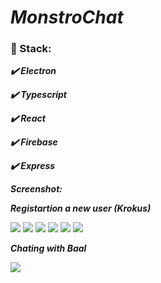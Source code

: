 # ***MonstroChat***

### :scroll: Stack:

   ***:heavy_check_mark: Electron***
   
   ***:heavy_check_mark: Typescript***
   
   ***:heavy_check_mark: React***
   
   ***:heavy_check_mark: Firebase***
   
   ***:heavy_check_mark: Express***

***Screenshot:***

***Registartion a new user (Krokus)***

![](https://lh3.googleusercontent.com/T9RWpL_HTL6GtNiwJbgAIt9SScCxBHh2xSP8gMg7q60jtFLJakrdTuipwld0klnN5roL0pPgfLvT-74YiqbBUJfCYXT7Ti50-De3icBggOOQ5BcGjMAEbvsNxVpqvxtkY6Eb0L20BlQHEH2pDU9q35NAAE9TYCVAwxl0hmB2db06wNUEXBPYOTJdv5sSVTI3kX5nVHzUzY9LLG7MICp4JXcvKg81FAtYysTSK7W8UHTmisH5WJ46Q3oFSkrsi-NW3Bu7vCFO6oDj_9eP-pte2KNYgACtKy1Fik55hY6r1oCL_6rcI3JR9uw1OPu-_uxRbjRMeJhPl7LuVsUcN5m-CkDb_g02D6Ykkl9W4oG4J4_3AMiWi0SkvCNjOkClC1P8sSb80DRuIVrrK7yv3nQ1gPtsJ9nV5h6yRK6hEPtVGuOXUWtfry5E2mB9Sww896Kf-SKL6qXQsHlxcuV8v6v9KbVPXgtqJRRx5HPXcQxyIiQaX7LQYtVDIDFB-Ll36RNVn4sTclT4DcjBvuQahhEWwj4HZPRNBCp6M7Ugx2Tv_z6-AcVUF1bX44ysTjGI2YxgfEy2Re_8AQIdQ0tQHwwTn0jiIfPeEZL6lCuXZPxYK_QFC8nZWu6chtbL2DKEgl5U9Kvz0JkX_ffWbaPaTyQz3vuDxQ60nvVkFz5TJpjeAY0F6w27a1HgFq5U4N7l1nO1lrz1TmdnzWL2NfVF9wog6Cl3TpX8PaQHa3JqOk58PeuLwsaS63a9zs4=w310-h667-no)
![](https://lh3.googleusercontent.com/WbAdvR3ZqR73QqvdUEYlAu_ezhQU3qoUUt2IIc4f_zVbTSvwTvsZ_zHUxTgoTKeV2P_tCEcMauFyERrG5KS5hkfb6QCNUuNkpw15Joykesge5aWwUL1Q0Q14d--_S69NqoABx7dx9sazYZc4VkqYBTJMJZMzUm9bx4LHR5zNFLP7sXvp6cqehU7Qy7Q-jcNEtcGrkfN6EmIp2vnc4RRNoB-KcQPOQ7oXyA4yieNJODy44F4L37QnmtG5CDJWZ9-hzz5txn-IXREGZsOr6yQLg03NNI01FXE1ZkaP2I7EIaTzU9jX2oaLpo-QeMtTwIH5p-_aQrqgmLRjhqx-VCbj_d8qZL9wkCwL6YrWuOYeZHwa1eCKAYbcIdu44Hine8ouvQyqn4U1ytniKPVd3GXeAEEn__nu-e2GdUBGLRIeF1pJsD0CAnOK3DM12Po3fuO0bB-YgOsRLWUv7OxnOOTsAgAHVQYlSog7cskbtw0LCgvYxVeWjzOY1R4oxs2idAu-NuN1OSHV7gi_wiDfnIMGZQmKyzKzfZO8DUWBM5qYndq1QuAOgSfBiaoeMrbK3E7p_uG3842yW8lNODj-UyRaUMS3taBdp-_nv9Gnni0UIqC12MbA-XobShTzQjOVp-zyZwHlNaTTOQffn5n04H7VzUsD_9RdNQmEJVgg7sasNQh7DP8E9NcfDWQ8bg7sVNtLE8sltp4GFy1otR4oWj7v222RAK8WgwTNLEGgW4rXanueeZvQIilcfKU=w310-h667-no)
![](https://lh3.googleusercontent.com/oP0YzuRzNWUt_pZwe3BwDAWAgqiIHM-_-4wi8WXaC5kg6W28go_eYrF1OIL7nWMAKCfSGM_0vXZS05PH0lNHSOB3C-3QHcOLtFJt9NNQwA5jC-6dxPvb7gjacyP5N_eC0va8XjQ6pC_qiYMpHi6CHeGn19dUcnPINyS08gf9wrMr3jGsAevD8XuHMcGmytBFxmsemKG0NhRHYCqHGlnmScLfOcvtNUKuxs1NAczw1AEddpNrCw86uf__1RYvR3L_4b7XHc6E-6I4tA_LjNxDkI1HZDrvmHJeVoXfe6NabdTN94S7ISnsddk_0emhTZCOyTUvd77UpCpaIuMct9BdqaEAMJM8QwZ2-F3cTPSX6rVNoTBgHb6b7pl32DoTRBDNrlMf8bTcndawdYDCQ-6UXiR6FdkLr5r8cIW_52-JyXTPWkjqDl5RlyShVFTIf9UE9B3F6yNsNSqfiZDcJVDvFPB_A-n7bhd9zE2uRvTHCy46i1gq6zkrUSuO5wPEDDhhGJ7JoDpEwCybQs_eD6XQABYB5JbLXaJbsQKzkEBt3Ia7LKG6bAxNzvMxpmfkCRb9SttjMmFwh_v7bcpwVrkQ4nHgyhJ1Eez32M5fWJfZREW99qYpkTEUzdEK-H52B3JhFFl5jeoWTK_Qo6pR8iihcDpI2mbAUfnfkNS_XQ4apFqxGoyfYq86Dp7KBN7GWtceLFQhvClwD3s59D5GIm4fMWoiKzrPmtPzsS5C7jSP1J8q9OHVu8zGH2g=w310-h667-no)
![](https://lh3.googleusercontent.com/r79SanoZa5wOErL1yKA-AIqUS9jtMyG16GCJCNmPqa0O5l6W5US_RCq_hlim_R2TP4iHFWr4lszI3UMBhkOKvv5LvnysS2rHtfroqhpRzOqJVApg7cBQgOiGF-H-2Wh2QNQEmIjgP1QBT3bhyFLRCqjXB1_HExYOXa_XzFlJ0CpvhzpEll3xwu90ykYuXogyIAv06TIVVD60Zuivg9u5QXSaZu_jrub2MZ7u2_gGvyzsq9WL5Z82kGLtlOg8rT_nZlZDmNsWRGLXmgQampb3zXqseXvSB5HLPeXhOf5jSABmLvSB8apYQx7DZsEvD2urZVQD9e7bsfLdkIDMP9-CG8FYmbovANRzOfdADsGh0VmboKIQxkL_hTNbEcb9487GXlUUNTxnRULh0Q8cYbyxyFDlbnbaPezjMx_Ac3Vj0VHojtnkpL7-usTZrIhbzG0uTM5GeaF0XrCs18jopjwxdbX5EwVofh4l6I6r_M7I_0raPdrS3UPFGhC-5P8aTaTZa9F1oupGrY71i7-rREJfNKu8tzU9OVZM6kzXUa6oqtAYhjNu6QZDm54O365F2ipRso6VY16xg8l3vqSZtIMq8QWLFwcOppSNJal9A4zJaxzS0vvjG3qMJJqIBpSvR2cHOyR93Jojhht6UsK-nf5hTgutqebFG58EMjy8psca84PIpOyHf-6X_eBR6J9TjXPohB7rg5sKfCX7gR8ZrQw7atcYnB43lTTvqLRNtyaUGyS5aVz270Ft4_Y=w310-h667-no)
![](https://lh3.googleusercontent.com/jpQuQH7G0z__4a38aKwBgg8tYoYDy3QRxd4vEl7I9AprCwA0yCDLGNEXs41b7srqsg7bIpLYEld0vnfA6XRtinAvEiZwarR6UVReSTyNxSMtWQqXQ51LSz3Q2rwL9EtN_gqOtDO4Zc_g5nvUGRzKvtaTuhoZvmSDkAIM-q8RX2eJAhyIwEPPl44oDm_pt1bpiiLGOl5a2Fl7t4vmboKzqjMooki15ci874Iqi9vriyrLH8FaX4ocVSLouFfPMbB0srepf8NH4xVmWJAK5SC6LOKM76a8M9D25xixG1EYtsLXyFLep7OPnbPLBPEnFUfTgxW-lQXJmqWMIF8sbwvLCQY40mXvkOKhGpciuteSzU5AYZG1p2_o2V8akHW8GhsARjtzfQAytJQs6woyf1uAgywvmPcr9lNEuIevcoQkw6pkmZ8iGGK6UgBYnC91g6JsPJLOvD-NgNemuScjD0lLLFRj8XlgGowzJGtzOL6lulkb3XiGLmlQhq0Q3QaLaC5b3RoD1pM5Aiuj8Ct_X1HlVJu0GXt14tuhCShoCWfBHOz9upyVQSiMdOLXLs6GmrnfJuhPxVjzrOsBaEz5Usq-p_ZLzyHsCQKxPA120zIam4sfHfCf_29nI-aD-5BAOuz76ULGlZF1v5sMWbvsNrb9leOlcRiunfGUovCLbYrDcZMBX3aSgRifkip-5olCP4ocrDCYFjrtQu-DKnS68DQdjEAwCrE-NgtWS0vJ41X58Q85ITLy3boH74I=w310-h667-no)
![](https://lh3.googleusercontent.com/JcgqiBENEgtPkKt6Z3zuPU8AOCGzd3NyNDIstX3xHPliLlGA-MLZVSFzrWk6WEDW7DkUuAS34hRtVsn6eZudNoSJBpAtW6JyRfK7hx9Wp9Kx9EQoo77wgIRlyeg23uF4Pr-pSPyz-06SqvGwgTUx_Lja08oREzMa3YTGE3OIH3gnqKolz6uhO7rA8yya1sCt5GLalaHNITBZNSfxpwwu5te1rXdzsj-51Gd7O9BorOjLCbwjzcGiKAZvene-t9qCg5wgxW_JwRjKHuZHER4G-kfjFvSeh2KMSIh0pUjE24XHNK5OgnelouRhREvQuf8BVWLhjkr8ksTFYiypJt_FFQ4JWvrGpLiIWwZXZEsTPMnUeXWbyC5YaUzl4E5Cb10RvfK-N6QisRvNs-xMRUCqcuLlCatCoup3hV2ZCRUDlUZbkufjBwxNXDTQjvGKXkRMRrpf-5O23DdlbVDIQbJ37dEaUbqLfXhlE-H57XaXCeG531ViVX8ixbl5PGisjJ9fI3dSQXWY5hmGEp4heO94X2on41XsR_8skoUS69qHorPSNMVnnlo5zFM5SYR3EwND4vLbj_bAiY0YA5-kKND7fsD-sOS8uhytItcERIRtpi7Ly98pEhIGOeGVUPuOGD52OcxpE654OU61myINuisfWmPdbTW3A8XxVW6r9mZOH5Y8blnq3SveQnMPTP71bJ7LxaEpO5EQkbb4PEObcwU7N6U51zaKfbbcg6uDv86bj2Tin6LhyEbIydY=w310-h667-no)

***Chating with Baal***

![](https://lh3.googleusercontent.com/uTBnIFDOhps6DmmmF36KaFqQyPP5cJ2svs0Zl4VVvkkkQvgVAn6rgz4mcEY-ACulbUzVM_BsO83sTexGDcMJ287k_ZwAp6MJToH1E7LKftMh3WPQwJsXdQeRjSHNxtuR-5SvkQIfWOpf8RoAe333gE9SfWkePqPPJizw4lrWm7dSVIp6Nb8vX01pYkx5tf4sQmMd66fa6zJl3YtIC07LD4AdvsCx6tnQj8JaU_besHuw_KE1PJ3OVuOhy_duLLMiwMSNtQj41KXMhi8iVwJ6wxs24U1IXrUOSY9I56Oosdb3eOo5RccXg2VMJquesUT3Ze4D1czvYX1rNNQxa1xseLj-wO6ihPeVsdM6vS4pTzLqKRHa21XxYCshgqf1Ehn-Hj86G195gXO2E3HY58YlFklddRTXwtknDUyFIpLUOMKkX92k4oYisz39cP873Ubvnh0Q3xQYKC3vcrGK7bxXJ-VuhP0xT67m23LX6UvIkpWXCx7MheVH_lyjubgLID2qnMzr1RO_MFV9IrZaw4WVYNej52EhOVQFFfLe9qjwXjJECQW1kiDWcNJ34J6iHZhGNRydAMTYypwoViNKf_1V4VqxjkRRQHLAJttBon5uwxXRQyjdvmgDtC-XhIc-rpv9knX13cmA41y91_Ryclw_g9b9hyOatG-SUdR0VQgtCRNEIdbOxuEIFTvmiypwpQ=w930-h667-no)
